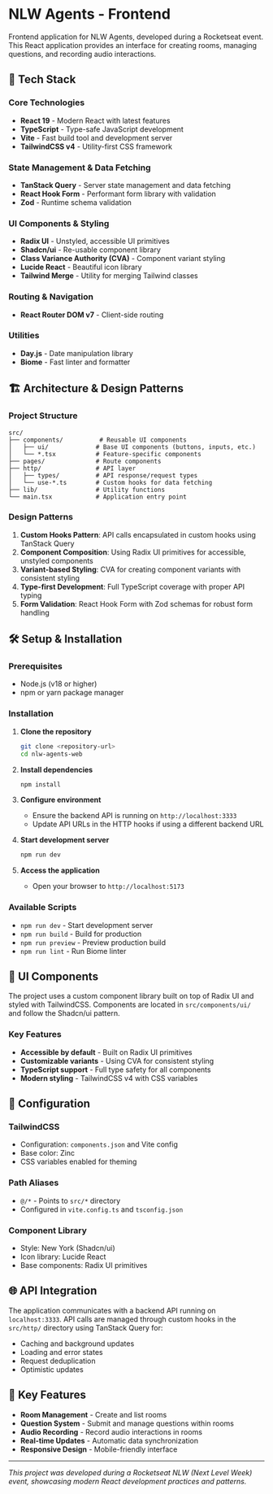 # NLW Agents - Frontend

Frontend application for NLW Agents, developed during a Rocketseat event. This React application provides an interface for creating rooms, managing questions, and recording audio interactions.

## 🚀 Tech Stack

### Core Technologies

- **React 19** - Modern React with latest features
- **TypeScript** - Type-safe JavaScript development
- **Vite** - Fast build tool and development server
- **TailwindCSS v4** - Utility-first CSS framework

### State Management & Data Fetching

- **TanStack Query** - Server state management and data fetching
- **React Hook Form** - Performant form library with validation
- **Zod** - Runtime schema validation

### UI Components & Styling

- **Radix UI** - Unstyled, accessible UI primitives
- **Shadcn/ui** - Re-usable component library
- **Class Variance Authority (CVA)** - Component variant styling
- **Lucide React** - Beautiful icon library
- **Tailwind Merge** - Utility for merging Tailwind classes

### Routing & Navigation

- **React Router DOM v7** - Client-side routing

### Utilities

- **Day.js** - Date manipulation library
- **Biome** - Fast linter and formatter

## 🏗️ Architecture & Design Patterns

### Project Structure

```
src/
├── components/          # Reusable UI components
│   ├── ui/             # Base UI components (buttons, inputs, etc.)
│   └── *.tsx           # Feature-specific components
├── pages/              # Route components
├── http/               # API layer
│   ├── types/          # API response/request types
│   └── use-*.ts        # Custom hooks for data fetching
├── lib/                # Utility functions
└── main.tsx            # Application entry point
```

### Design Patterns

1. **Custom Hooks Pattern**: API calls encapsulated in custom hooks using TanStack Query
2. **Component Composition**: Using Radix UI primitives for accessible, unstyled components
3. **Variant-based Styling**: CVA for creating component variants with consistent styling
4. **Type-first Development**: Full TypeScript coverage with proper API typing
5. **Form Validation**: React Hook Form with Zod schemas for robust form handling

## 🛠️ Setup & Installation

### Prerequisites

- Node.js (v18 or higher)
- npm or yarn package manager

### Installation

1. **Clone the repository**

   ```bash
   git clone <repository-url>
   cd nlw-agents-web
   ```

2. **Install dependencies**

   ```bash
   npm install
   ```

3. **Configure environment**

   - Ensure the backend API is running on `http://localhost:3333`
   - Update API URLs in the HTTP hooks if using a different backend URL

4. **Start development server**

   ```bash
   npm run dev
   ```

5. **Access the application**
   - Open your browser to `http://localhost:5173`

### Available Scripts

- `npm run dev` - Start development server
- `npm run build` - Build for production
- `npm run preview` - Preview production build
- `npm run lint` - Run Biome linter

## 🎨 UI Components

The project uses a custom component library built on top of Radix UI and styled with TailwindCSS. Components are located in `src/components/ui/` and follow the Shadcn/ui pattern.

### Key Features

- **Accessible by default** - Built on Radix UI primitives
- **Customizable variants** - Using CVA for consistent styling
- **TypeScript support** - Full type safety for all components
- **Modern styling** - TailwindCSS v4 with CSS variables

## 🔧 Configuration

### TailwindCSS

- Configuration: `components.json` and Vite config
- Base color: Zinc
- CSS variables enabled for theming

### Path Aliases

- `@/*` - Points to `src/*` directory
- Configured in `vite.config.ts` and `tsconfig.json`

### Component Library

- Style: New York (Shadcn/ui)
- Icon library: Lucide React
- Base components: Radix UI primitives

## 🌐 API Integration

The application communicates with a backend API running on `localhost:3333`. API calls are managed through custom hooks in the `src/http/` directory using TanStack Query for:

- Caching and background updates
- Loading and error states
- Request deduplication
- Optimistic updates

## 🎯 Key Features

- **Room Management** - Create and list rooms
- **Question System** - Submit and manage questions within rooms
- **Audio Recording** - Record audio interactions in rooms
- **Real-time Updates** - Automatic data synchronization
- **Responsive Design** - Mobile-friendly interface

---

_This project was developed during a Rocketseat NLW (Next Level Week) event, showcasing modern React development practices and patterns._
